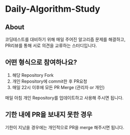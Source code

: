 # Daily-Algorithm-Study
## About

코딩테스트를 대비하기 위해 매일 주어진 알고리즘 문제를 해결하고,
<br>
PR리뷰를 통해 서로 의견을 교류하는 스터디입니다.

## 어떤 형식으로 참여하나요?

1. 해당 Repository Fork
2. 개인 Repository에 commit한 후 PR요청
4. 매일 22시 이후에 모든 PR Merge (관리자 or 개인)

매일 아침 개인 Repository를 업데이트하고 사용해 주시면 됩니다.

## 기한 내에 PR을 보내지 못한 경우
기한이 지났을 경우에는 개인적으로 PR을 merge 해주시면 됩니다.
